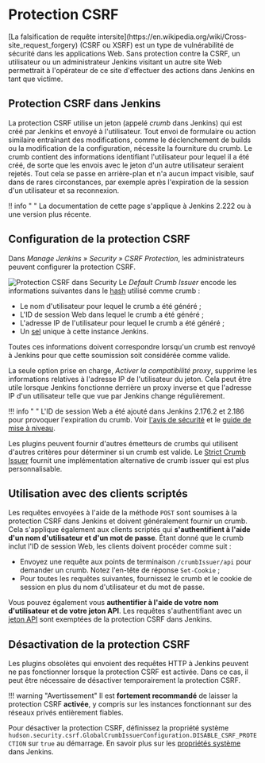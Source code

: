 # Protection CSRF

<div class="couleur-introduction">
[La falsification de requête intersite](https://en.wikipedia.org/wiki/Cross-site_request_forgery) (CSRF ou XSRF) est un type de vulnérabilité de sécurité dans les applications Web. Sans protection contre la CSRF, un utilisateur ou un administrateur Jenkins visitant un autre site Web permettrait à l'opérateur de ce site d'effectuer des actions dans Jenkins en tant que victime.
</div>

## Protection CSRF dans Jenkins

La protection CSRF utilise un jeton (appelé _crumb_ dans Jenkins) qui est créé par Jenkins et envoyé à l'utilisateur. Tout envoi de formulaire ou action similaire entraînant des modifications, comme le déclenchement de builds ou la modification de la configuration, nécessite la fourniture du crumb. Le crumb contient des informations identifiant l'utilisateur pour lequel il a été créé, de sorte que les envois avec le jeton d'un autre utilisateur seraient rejetés. Tout cela se passe en arrière-plan et n'a aucun impact visible, sauf dans de rares circonstances, par exemple après l'expiration de la session d'un utilisateur et sa reconnexion.

!! info " "
    La documentation de cette page s'applique à Jenkins 2.222 ou à une version plus récente.

## Configuration de la protection CSRF

Dans _Manage Jenkins » Security » CSRF Protection_, les administrateurs peuvent configurer la protection CSRF.

![Protection CSRF dans Security](https://www.jenkins.io/doc/book/resources/security/configure-global-security-prevent-csrf.png)
Le _Default Crumb Issuer_ encode les informations suivantes dans le [hash](https://en.wikipedia.org/wiki/Cryptographic_hash_function) utilisé comme crumb :

* Le nom d'utilisateur pour lequel le crumb a été généré ;
* L'ID de session Web dans lequel le crumb a été généré ;
* L'adresse IP de l'utilisateur pour lequel le crumb a été généré ;
* Un [sel](https://en.wikipedia.org/wiki/Salt_(cryptography)) unique à cette instance Jenkins.

Toutes ces informations doivent correspondre lorsqu'un crumb est renvoyé à Jenkins pour que cette soumission soit considérée comme valide.

La seule option prise en charge, _Activer la compatibilité proxy_, supprime les informations relatives à l'adresse IP de l'utilisateur du jeton. Cela peut être utile lorsque Jenkins fonctionne derrière un proxy inverse et que l'adresse IP d'un utilisateur telle que vue par Jenkins change régulièrement.

!!! info " "
    L'ID de session Web a été ajouté dans Jenkins 2.176.2 et 2.186 pour provoquer l'expiration du crumb. Voir [l'avis de sécurité](https://www.jenkins.io/security/advisory/2019-07-17/#SECURITY-626) et le [guide de mise à niveau](https://www.jenkins.io/doc/upgrade-guide/2.176/#SECURITY-626).

Les plugins peuvent fournir d'autres émetteurs de crumbs qui utilisent d'autres critères pour déterminer si un crumb est valide. Le [Strict Crumb Issuer](https://plugins.jenkins.io/strict-crumb-issuer) fournit une implémentation alternative de crumb issuer qui est plus personnalisable.

## Utilisation avec des clients scriptés

Les requêtes envoyées à l'aide de la méthode `POST` sont soumises à la protection CSRF dans Jenkins et doivent généralement fournir un crumb. Cela s'applique également aux clients scriptés qui **s'authentifient à l'aide d'un nom d'utilisateur et d'un mot de passe**. Étant donné que le crumb inclut l'ID de session Web, les clients doivent procéder comme suit :

* Envoyez une requête aux points de terminaison `/crumbIssuer/api` pour demander un crumb. Notez l'en-tête de réponse `Set-Cookie` ;
* Pour toutes les requêtes suivantes, fournissez le crumb et le cookie de session en plus du nom d'utilisateur et du mot de passe.

Vous pouvez également vous **authentifier à l'aide de votre nom d'utilisateur et de votre jeton API**. Les requêtes s'authentifiant avec un [jeton API](./administration-systeme-authentification-des-clients-scriptes.md) sont exemptées de la protection CSRF dans Jenkins.

## Désactivation de la protection CSRF

Les plugins obsolètes qui envoient des requêtes HTTP à Jenkins peuvent ne pas fonctionner lorsque la protection CSRF est activée. Dans ce cas, il peut être nécessaire de désactiver temporairement la protection CSRF.

!!! warning "Avertissement"
    Il est **fortement recommandé** de laisser la protection CSRF **activée**, y compris sur les instances fonctionnant sur des réseaux privés entièrement fiables.

Pour désactiver la protection CSRF, définissez la propriété système `hudson.security.csrf.GlobalCrumbIssuerConfiguration.DISABLE_CSRF_PROTECTION` sur `true` au démarrage. En savoir plus sur les [propriétés système](./gestion-proprietes-systeme.md) dans Jenkins.

